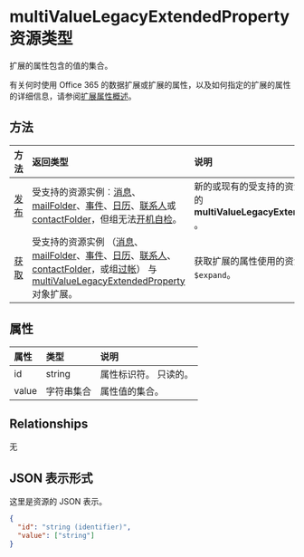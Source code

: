 # <a name="multivaluelegacyextendedproperty-resource-type"></a>multiValueLegacyExtendedProperty 资源类型

扩展的属性包含的值的集合。

有关何时使用 Office 365 的数据扩展或扩展的属性，以及如何指定的扩展的属性的详细信息，请参阅[扩展属性概述](../resources/extended-properties-overview.md)。

## <a name="methods"></a>方法

| 方法           | 返回类型    |说明|
|:---------------|:--------|:----------|
|[发布](../api/multivaluelegacyextendedproperty_post_multivalueextendedproperties.md) | 受支持的资源实例︰[消息](../resources/message.md)、 [mailFolder](../resources/mailfolder.md)、[事件](../resources/event.md)、[日历](../resources/calendar.md)、[联系人](../resources/contact.md)或[contactFolder](../resources/contactfolder.md)，但组无法[开机自检](../resources/post.md)。 | 新的或现有的受支持的资源实例中创建的**multiValueLegacyExtendedProperty** 。 |
|[获取](../api/multivaluelegacyextendedproperty_get.md) |受支持的资源实例 （[消息](../resources/message.md)、 [mailFolder](../resources/mailfolder.md)、[事件](../resources/event.md)、[日历](../resources/calendar.md)、[联系人](../resources/contact.md)、 [contactFolder](../resources/contactfolder.md)，或组[过帐](../resources/post.md)） 与[multiValueLegacyExtendedProperty](multivaluelegacyextendedproperty.md)对象扩展。 |获取扩展的属性使用的资源实例`$expand`。|

## <a name="properties"></a>属性
| 属性     | 类型   |说明|
|:---------------|:--------|:----------|
|id|string|属性标识符。 只读的。|
|value|字符串集合|属性值的集合。|

## <a name="relationships"></a>Relationships
无


## <a name="json-representation"></a>JSON 表示形式

这里是资源的 JSON 表示。

<!-- {
  "blockType": "resource",
  "optionalProperties": [

  ],
  "@odata.type": "microsoft.graph.multivaluelegacyextendedproperty"
}-->

```json
{
  "id": "string (identifier)",
  "value": ["string"]
}

```

<!-- uuid: 8fcb5dbc-d5aa-4681-8e31-b001d5168d79
2015-10-25 14:57:30 UTC -->
<!-- {
  "type": "#page.annotation",
  "description": "multiValueLegacyExtendedProperty resource",
  "keywords": "",
  "section": "documentation",
  "tocPath": ""
}-->